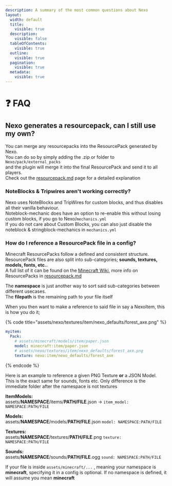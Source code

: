 ```yaml
---
description: A summary of the most common questions about Nexo
layout:
  width: default
  title:
    visible: true
  description:
    visible: false
  tableOfContents:
    visible: true
  outline:
    visible: true
  pagination:
    visible: true
  metadata:
    visible: true
---
```


# ❓ FAQ

## Nexo generates a resourcepack, can I still use my own?

You can merge any resourcepacks into the ResourcePack generated by Nexo.\
You can do so by simply adding the .zip or folder to `Nexo/pack/external_packs`\
and the plugin will merge it into the final ResourcePack and send it to all players.\
Check out the [resourcepack.md](../configuration/resourcepack.md "mention") page for a detailed explanation

### NoteBlocks & Tripwires aren't working correctly?

Nexo uses NoteBlocks and TripWires for custom blocks, and thus disables all their vanilla behaviour.\
Noteblock-mechanic does have an option to re-enable this without losing custom blocks, if you go to Nexo/`mechanics.yml`\
If you do not care about Custom Blocks, you can also just disable the noteblock & stringblock-mechanics in `mechanics.yml`

### How do I reference a ResourcePack file in a config?

Minecraft ResourcePacks follow a defined and consistent structure.\
ResourcePack files are also split into sub-categories; **sounds, textures, models, fonts, etc..**\
A full list of it can be found on the [Minecraft Wiki](https://minecraft.wiki/w/Resource_pack#Directory_structure), more info on ResourcePacks in [resourcepack.md](../configuration/resourcepack.md "mention")

The **namespace** is just another way to sort said sub-categories between different usecases.\
The **filepath** is the remaining path to your file itself

When you then want to make a reference to said file in say a NexoItem, this is how you do it;

{% code title="assets/nexo/textures/item/nexo_defaults/forest_axe.png" %}
```yaml
myitem:
  Pack:
    # assets/minecraft/models/item/paper.json
    model: minecraft:item/paper.json
    # assets/nexo/textures/item/nexo_defaults/forest_axe.png
    texture: nexo:item/nexo_defaults/forest_axe
```
{% endcode %}

Here is an example to reference a given PNG Texture **or** a JSON Model.\
This is the exact same for sounds, fonts etc. Only difference is the immediate folder after the namespace is not textures

**ItemModels:**\
&#x20;assets/**NAMESPACE**/items/**PATH/FILE**.json -> `item_model: NAMESPACE:PATH/FILE`

**Models:**\
assets/**NAMESPACE**/models/**PATH/FILE**.json `model: NAMESPACE:PATH/FILE`

**Textures:**\
assets/**NAMESPACE**/textures/**PATH/FILE**.png `texture: NAMESPACE:PATH/FILE`

**Sounds:**\
assets/**NAMESPACE**/sounds/**PATH/FILE**.ogg `sound: NAMESPACE:PATH/FILE`

If your file is inside `assets/minecraft/...` , meaning your namespace is **minecraft**, specifying it in a config is optional. If no namespace is defined, it will assume you mean **minecraft**
